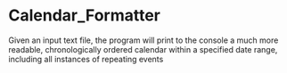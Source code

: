 # Calendar_Formatter
Given an input text file, the program will print to the console a much more readable, chronologically ordered calendar within a specified date range, including all instances of repeating events
